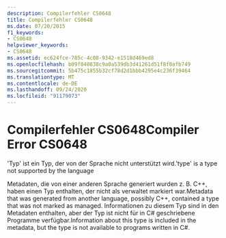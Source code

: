 ```yaml
---
description: Compilerfehler CS0648
title: Compilerfehler CS0648
ms.date: 07/20/2015
f1_keywords:
- CS0648
helpviewer_keywords:
- CS0648
ms.assetid: ec624fce-785c-4c08-9342-e1518d469ed8
ms.openlocfilehash: b09f840838c9a0a539db3d41261d51f8f0afb749
ms.sourcegitcommit: 5b475c1855b32cf78d2d1bbb4295e4c236f39464
ms.translationtype: MT
ms.contentlocale: de-DE
ms.lasthandoff: 09/24/2020
ms.locfileid: "91179073"
---
```

# <a name="compiler-error-cs0648"></a><span data-ttu-id="b0257-103">Compilerfehler CS0648</span><span class="sxs-lookup"><span data-stu-id="b0257-103">Compiler Error CS0648</span></span>

<span data-ttu-id="b0257-104">'Typ' ist ein Typ, der von der Sprache nicht unterstützt wird.</span><span class="sxs-lookup"><span data-stu-id="b0257-104">'type' is a type not supported by the language</span></span>  
  
 <span data-ttu-id="b0257-105">Metadaten, die von einer anderen Sprache generiert wurden z. B. C++, haben einen Typ enthalten, der nicht als verwaltet markiert war.</span><span class="sxs-lookup"><span data-stu-id="b0257-105">Metadata that was generated from another language, possibly C++, contained a type that was not marked as managed.</span></span> <span data-ttu-id="b0257-106">Informationen zu diesem Typ sind in den Metadaten enthalten, aber der Typ ist nicht für in C# geschriebene Programme verfügbar.</span><span class="sxs-lookup"><span data-stu-id="b0257-106">Information about this type is included in the metadata, but the type is not available to programs written in C#.</span></span>
